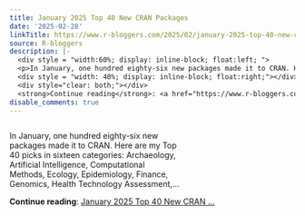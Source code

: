 ```yaml
---
title: January 2025 Top 40 New CRAN Packages
date: '2025-02-28'
linkTitle: https://www.r-bloggers.com/2025/02/january-2025-top-40-new-cran-packages/
source: R-bloggers
description: |-
  <div style = "width:60%; display: inline-block; float:left; ">
  <p>In January, one hundred eighty-six new packages made it to CRAN. Here are my Top 40 picks in sixteen categories: Archaeology, Artificial Intelligence, Computational Methods, Ecology, Epidemiology, Finance, Genomics, Health Technology Assessment,...</p></div>
  <div style = "width: 40%; display: inline-block; float:right;"></div>
  <div style="clear: both;"></div>
  <strong>Continue reading</strong>: <a href="https://www.r-bloggers.com/2025/02/january-2025-top-40-new-cran-packages/">January 2025 Top 40 New CRAN ...
disable_comments: true
---
```

<div style = "width:60%; display: inline-block; float:left; ">
<p>In January, one hundred eighty-six new packages made it to CRAN. Here are my Top 40 picks in sixteen categories: Archaeology, Artificial Intelligence, Computational Methods, Ecology, Epidemiology, Finance, Genomics, Health Technology Assessment,...</p></div>
<div style = "width: 40%; display: inline-block; float:right;"></div>
<div style="clear: both;"></div>
<strong>Continue reading</strong>: <a href="https://www.r-bloggers.com/2025/02/january-2025-top-40-new-cran-packages/">January 2025 Top 40 New CRAN ...